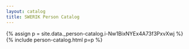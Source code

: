 ```yaml
---
layout: catalog
title: SWERIK Person Catalog
---
```

{% assign p = site.data._person-catalog.i-Nw1BixNYEx4A73f3PxvXwj %}
{% include person-catalog.html p=p %}

